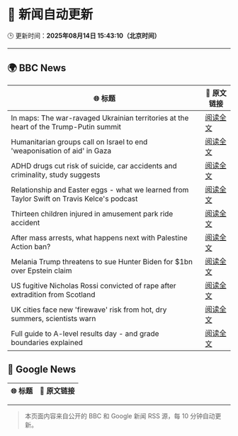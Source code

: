 # 🧠 新闻自动更新

🕒 更新时间：**2025年08月14日 15:43:10（北京时间）**

---

## 🌍 BBC News

| 🌐 标题 | 🔗 原文链接 |
|--------|-------------|
| In maps: The war-ravaged Ukrainian territories at the heart of the Trump-Putin summit | [阅读全文](https://www.bbc.com/news/articles/cgkrn433lk2o?at_medium=RSS&at_campaign=rss) |
| Humanitarian groups call on Israel to end 'weaponisation of aid' in Gaza | [阅读全文](https://www.bbc.com/news/articles/cj6ynz22871o?at_medium=RSS&at_campaign=rss) |
| ADHD drugs cut risk of suicide, car accidents and criminality, study suggests | [阅读全文](https://www.bbc.com/news/articles/crr2j792drro?at_medium=RSS&at_campaign=rss) |
| Relationship and Easter eggs - what we learned from Taylor Swift on Travis Kelce's podcast | [阅读全文](https://www.bbc.com/news/articles/cedv5dy9v8lo?at_medium=RSS&at_campaign=rss) |
| Thirteen children injured in amusement park ride accident | [阅读全文](https://www.bbc.com/news/articles/cwy0lygv2w9o?at_medium=RSS&at_campaign=rss) |
| After mass arrests, what happens next with Palestine Action ban? | [阅读全文](https://www.bbc.com/news/articles/c3wn5gdv0wgo?at_medium=RSS&at_campaign=rss) |
| Melania Trump threatens to sue Hunter Biden for $1bn over Epstein claim | [阅读全文](https://www.bbc.com/news/articles/cqjyw0l9d82o?at_medium=RSS&at_campaign=rss) |
| US fugitive Nicholas Rossi convicted of rape after extradition from Scotland | [阅读全文](https://www.bbc.com/news/articles/cx27r386p4zo?at_medium=RSS&at_campaign=rss) |
| UK cities face new 'firewave' risk from hot, dry summers, scientists warn | [阅读全文](https://www.bbc.com/news/articles/c9vd79x97zlo?at_medium=RSS&at_campaign=rss) |
| Full guide to A-level results day - and grade boundaries explained | [阅读全文](https://www.bbc.com/news/articles/c07dz891gy5o?at_medium=RSS&at_campaign=rss) |

## 📰 Google News

| 🌐 标题 | 🔗 原文链接 |
|--------|-------------|

---
> 本页面内容来自公开的 BBC 和 Google 新闻 RSS 源，每 10 分钟自动更新。